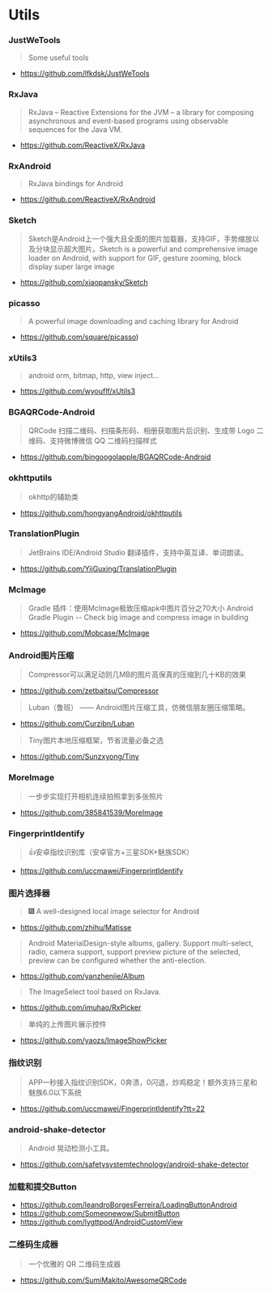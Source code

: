 
# Utils

### JustWeTools
> Some useful tools
* https://github.com/lfkdsk/JustWeTools

### RxJava
> RxJava – Reactive Extensions for the JVM – a library for composing asynchronous and event-based programs using observable sequences for the Java VM.
* https://github.com/ReactiveX/RxJava

### RxAndroid
> RxJava bindings for Android
* https://github.com/ReactiveX/RxAndroid

### Sketch
> Sketch是Android上一个强大且全面的图片加载器，支持GIF，手势缩放以及分块显示超大图片。Sketch is a powerful and comprehensive image loader on Android, with support for GIF, gesture zooming, block display super large image
* https://github.com/xiaopansky/Sketch

### picasso
> A powerful image downloading and caching library for Android
* https://github.com/square/picasso)

### xUtils3
> android orm, bitmap, http, view inject...
* https://github.com/wyouflf/xUtils3

### BGAQRCode-Android
> QRCode 扫描二维码、扫描条形码、相册获取图片后识别、生成带 Logo 二维码、支持微博微信 QQ 二维码扫描样式
* https://github.com/bingoogolapple/BGAQRCode-Android

### okhttputils
> okhttp的辅助类
* https://github.com/hongyangAndroid/okhttputils

### TranslationPlugin
> JetBrains IDE/Android Studio 翻译插件，支持中英互译、单词朗读。
* https://github.com/YiiGuxing/TranslationPlugin

### McImage
> Gradle 插件：使用McImage极致压缩apk中图片百分之70大小 Android Gradle Plugin -- Check big image and compress image in building
*  https://github.com/Mobcase/McImage

### Android图片压缩
> Compressor可以满足动则几MB的图片高保真的压缩到几十KB的效果
* https://github.com/zetbaitsu/Compressor
> Luban（鲁班） —— Android图片压缩工具，仿微信朋友圈压缩策略。
* https://github.com/Curzibn/Luban
> Tiny图片本地压缩框架，节省流量必备之选
* https://github.com/Sunzxyong/Tiny

### MoreImage
> 一步步实现打开相机连续拍照拿到多张照片
* https://github.com/385841539/MoreImage

### FingerprintIdentify
> :+1:安卓指纹识别库（安卓官方+三星SDK+魅族SDK）
* https://github.com/uccmawei/FingerprintIdentify

### 图片选择器
> :fireworks: A well-designed local image selector for Android
* https://github.com/zhihu/Matisse

> Android MaterialDesign-style albums, gallery. Support multi-select, radio, camera support, support preview picture of the selected, preview can be configured whether the anti-election.
* https://github.com/yanzhenjie/Album

> The ImageSelect tool based on RxJava.
* https://github.com/imuhao/RxPicker

> 单纯的上传图片展示控件
* https://github.com/yaozs/ImageShowPicker

### 指纹识别
> APP一秒接入指纹识别SDK，0奔溃，0闪退，炒鸡稳定！额外支持三星和魅族6.0以下系统
* https://github.com/uccmawei/FingerprintIdentify?tt=22

### android-shake-detector
> Android 晃动检测小工具。
* https://github.com/safetysystemtechnology/android-shake-detector

### 加载和提交Button
* https://github.com/leandroBorgesFerreira/LoadingButtonAndroid
* https://github.com/Someonewow/SubmitButton
* https://github.com/lygttpod/AndroidCustomView

### 二维码生成器
> 一个优雅的 QR 二维码生成器
* https://github.com/SumiMakito/AwesomeQRCode
